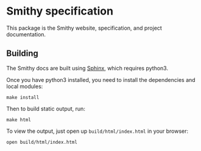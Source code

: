 # Smithy specification

This package is the Smithy website, specification, and project documentation.


## Building

The Smithy docs are built using [Sphinx](https://www.sphinx-doc.org/en/master),
which requires python3.

Once you have python3 installed, you need to install the dependencies and local
modules:

```
make install
```

Then to build static output, run:

```
make html
```

To view the output, just open up `build/html/index.html` in your browser:

```
open build/html/index.html
```
